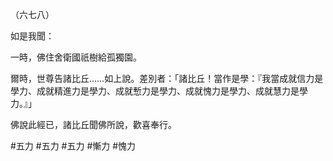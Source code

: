 （六七八）

如是我聞：

一時，佛住舍衛國祇樹給孤獨園。

爾時，世尊告諸比丘……如上說。差別者：「諸比丘！當作是學：『我當成就信力是學力、成就精進力是學力、成就慙力是學力、成就愧力是學力、成就慧力是學力。』」

佛說此經已，諸比丘聞佛所說，歡喜奉行。



#五力
#五力
#五力
#慚力
#愧力

